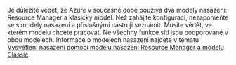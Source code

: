 Je důležité vědět, že Azure v současné době používá dva modely nasazení: Resource Manager a klasický model. Než zahájíte konfiguraci, nezapomeňte se s modely nasazení a příslušnými nástroji seznámit. Musíte vědět, ve kterém modelu chcete pracovat. Ne všechny funkce sítí jsou podporované v obou modelech. Informace o modelech nasazení najdete v tématu [Vysvětlení nasazení pomocí modelu nasazení Resource Manager a modelu Classic](../articles/resource-manager-deployment-model.md).



<!--HONumber=sep16_HO1-->


